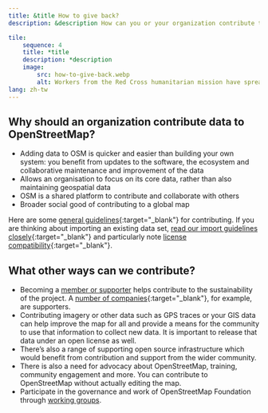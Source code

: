 ```yaml
---
title: &title How to give back?
description: &description How can you or your organization contribute to OSM?

tile:
    sequence: 4
    title: *title 
    description: *description
    image:
        src: how-to-give-back.webp
        alt: Workers from the Red Cross humanitarian mission have spread papers with local area research on the ground and are discussing them
lang: zh-tw
---
```


## Why should an organization contribute data to OpenStreetMap?

* Adding data to OSM is quicker and easier than building your own system: you benefit from updates to the software, the ecosystem and collaborative maintenance and improvement of the data
* Allows an organisation to focus on its core data, rather than also maintaining geospatial data
* OSM is a shared platform to contribute and collaborate with others
* Broader social good of contributing to a global map

Here are some [general guidelines](https://wiki.openstreetmap.org/wiki/How_We_Map){:target="_blank"} for contributing. If you are thinking about importing an existing data set, [read our import guidelines closely](https://wiki.openstreetmap.org/wiki/Import/Guidelines){:target="_blank"} and particularly note [license compatibility](https://wiki.openstreetmap.org/wiki/Import/Guidelines#Step_3_-_License_approval){:target="_blank"}.

## What other ways can we contribute?

* Becoming a [member or supporter](/about-osm-community/donate-to-osm.md) helps contribute to the sustainability of the project. A [number of companies](https://wiki.osmfoundation.org/wiki/Corporate_Members){:target="_blank"}, for example, are supporters.
* Contributing imagery or other data such as GPS traces or your GIS data can help improve the map for all and provide a means for the community to use that information to collect new data. It is important to release that data under an open license as well.
* There’s also a range of supporting open source infrastructure which would benefit from contribution and support from the wider community.
* There is also a need for advocacy about OpenStreetMap, training, community engagement and more. You can contribute to OpenStreetMap without actually editing the map.
* Participate in the governance and work of OpenStreetMap Foundation through [working groups](/about-osm-community/working-groups.md).
